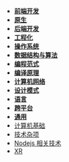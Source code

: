 - **[前端开发](./前端开发/📋目录.md)**
- **[原生](./原生/📋目录.md)**
- **[后端开发](./后端开发/📋目录.md)**
- **[工程化](./工程化/📋目录.md)**
- **[操作系统](./操作系统/📋目录.md)**
- **[数据结构与算法](./数据结构与算法/📋目录.md)**
- **[编程范式](./编程范式/📋目录.md)**
- **[编译原理](./编译原理/📋目录.md)**
- **[计算机网络](./计算机网络/📋目录.md)**
- **[设计模式](./设计模式/📋目录.md)**
- **[语言](./语言/📋目录.md)**
- **[跨平台](./跨平台/📋目录.md)**
- **[通用](./通用/📋目录.md)**
- [计算机基础](./计算机基础.md)
- [技术杂项](./技术杂项.md)
- [Nodejs 相关技术](./Nodejs%20相关技术.md)
- [XR](./XR.md)
